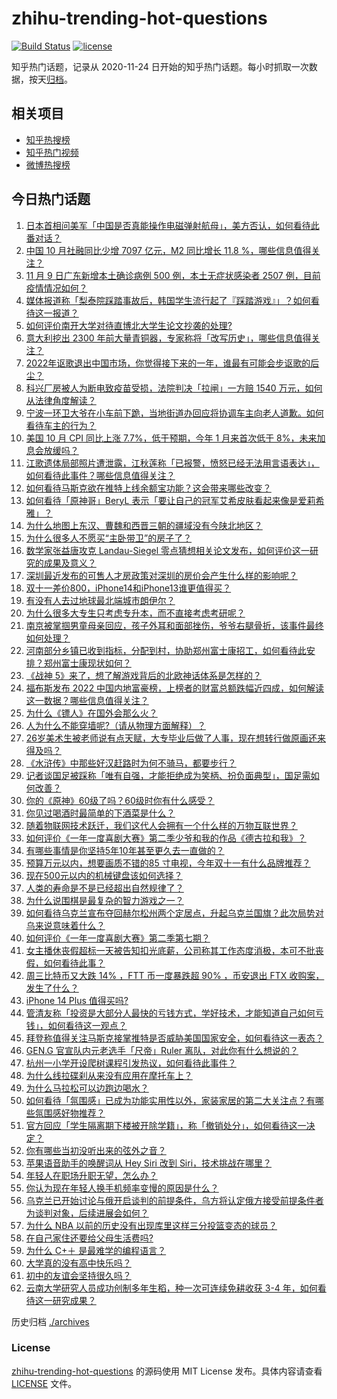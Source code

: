 # zhihu-trending-hot-questions

[![Build Status](https://github.com/justjavac/zhihu-trending-hot-questions/workflows/ci/badge.svg?branch=master)](https://github.com/justjavac/zhihu-trending-hot-questions/actions)
[![license](https://img.shields.io/github/license/justjavac/zhihu-trending-hot-questions)](https://github.com/justjavac/zhihu-trending-hot-questions/blob/master/LICENSE)

知乎热门话题，记录从 2020-11-24 日开始的知乎热门话题。每小时抓取一次数据，按天[归档](./archives)。

## 相关项目

- [知乎热搜榜](https://github.com/justjavac/zhihu-trending-top-search)
- [知乎热门视频](https://github.com/justjavac/zhihu-trending-hot-video)
- [微博热搜榜](https://github.com/justjavac/weibo-trending-hot-search)

## 今日热门话题

<!-- BEGIN -->
<!-- 最后更新时间 Fri Nov 11 2022 04:23:39 GMT+0800 (China Standard Time) -->

1. [日本首相问美军「中国是否真能操作电磁弹射航母」，美方否认，如何看待此番对话？](https://www.zhihu.com/question/565817907)
1. [中国 10 月社融同比少增 7097 亿元，M2 同比增长 11.8 %，哪些信息值得关注？](https://www.zhihu.com/question/565839351)
1. [11 月 9 日广东新增本土确诊病例 500 例，本土无症状感染者 2507 例，目前疫情情况如何？](https://www.zhihu.com/question/565773102)
1. [媒体报道称「梨泰院踩踏事故后，韩国学生流行起了『踩踏游戏』」？如何看待这一报道？](https://www.zhihu.com/question/565831316)
1. [如何评价南开大学对待直博北大学生论文抄袭的处理?](https://www.zhihu.com/question/565565085)
1. [意大利挖出 2300 年前大量青铜器，专家称将「改写历史」，哪些信息值得关注？](https://www.zhihu.com/question/565635855)
1. [2022年讴歌退出中国市场，你觉得接下来的一年，谁最有可能会步讴歌的后尘？](https://www.zhihu.com/question/563952782)
1. [科兴厂房被人为断电致疫苗受损，法院判决「拉闸」一方赔 1540 万元，如何从法律角度解读？](https://www.zhihu.com/question/565748479)
1. [宁波一环卫大爷在小车前下跪，当地街道办回应将协调车主向老人道歉。如何看待车主的行为？](https://www.zhihu.com/question/565567619)
1. [美国 10 月 CPI 同比上涨 7.7%，低于预期，今年 1 月来首次低于 8%，未来加息会放缓吗？](https://www.zhihu.com/question/565858604)
1. [江歌遗体局部照片遭泄露，江秋莲称「已报警，愤怒已经无法用言语表达」，如何看待此事件？哪些信息值得关注？](https://www.zhihu.com/question/565631355)
1. [如何看待马斯克欲在推特上线余额宝功能？这会带来哪些改变？](https://www.zhihu.com/question/565796306)
1. [如何看待「原神哥」BeryL 表示「要让自己的冠军艾希皮肤看起来像是爱莉希雅」？](https://www.zhihu.com/question/565042422)
1. [为什么地图上东汉、曹魏和西晋三朝的疆域没有今陕北地区？](https://www.zhihu.com/question/303188259)
1. [为什么很多人不愿买“主卧带卫”的房子了？](https://www.zhihu.com/question/565359085)
1. [数学家张益唐攻克 Landau-Siegel 零点猜想相关论文发布，如何评价这一研究的成果及意义？](https://www.zhihu.com/question/564799818)
1. [深圳最近发布的可售人才房政策对深圳的房价会产生什么样的影响呢？](https://www.zhihu.com/question/565781282)
1. [双十一差价800，iPhone14和iPhone13谁更值得买？](https://www.zhihu.com/question/563127813)
1. [有没有人去过地球最北端城市朗伊尔？](https://www.zhihu.com/question/24884866)
1. [为什么很多大专生只考虑专升本，而不直接考虑考研呢？](https://www.zhihu.com/question/527533497)
1. [南京被掌掴男童母亲回应，孩子外耳和面部挫伤，爷爷右腿骨折，该事件最终如何处理？](https://www.zhihu.com/question/565626125)
1. [河南部分乡镇已收到指标，分配到村，协助郑州富士康招工，如何看待此安排？郑州富士康现状如何？](https://www.zhihu.com/question/565808891)
1. [《战神 5》来了，想了解游戏背后的北欧神话体系是怎样的？](https://www.zhihu.com/question/564245894)
1. [福布斯发布 2022 中国内地富豪榜，上榜者的财富总额跌幅近四成，如何解读这一数据？哪些信息值得关注？](https://www.zhihu.com/question/565788031)
1. [为什么《镖人》在国外会那么火？](https://www.zhihu.com/question/565179246)
1. [人为什么不能穿墙呢?（请从物理方面解释）？](https://www.zhihu.com/question/304966362)
1. [26岁美术生被老师说有点天赋，大专毕业后做了人事，现在想转行做原画还来得及吗？](https://www.zhihu.com/question/564056956)
1. [《水浒传》中那些好汉赶路时为何不骑马，都要步行？](https://www.zhihu.com/question/565440626)
1. [记者谈国足被踩称「唯有自强，才能拒绝成为笑柄、扮负面典型」，国足需如何改善？](https://www.zhihu.com/question/565228020)
1. [你的《原神》60级了吗？60级时你有什么感受？](https://www.zhihu.com/question/565783576)
1. [你见过喝酒时最简单的下酒菜是什么？](https://www.zhihu.com/question/432676988)
1. [随着物联网技术跃迁，我们这代人会拥有一个什么样的万物互联世界？](https://www.zhihu.com/question/565561119)
1. [如何评价《一年一度喜剧大赛》第二季少爷和我的作品《德古拉和我》？](https://www.zhihu.com/question/565844204)
1. [有哪些事情是你坚持5年10年甚至更久去一直做的？](https://www.zhihu.com/question/558528972)
1. [预算万元以内，想要画质不错的85 寸电视，今年双十一有什么品牌推荐？](https://www.zhihu.com/question/564445908)
1. [现在500元以内的机械键盘该如何选择？](https://www.zhihu.com/question/463473264)
1. [人类的寿命是不是已经超出自然规律了？](https://www.zhihu.com/question/371844479)
1. [为什么说围棋是最复杂的智力游戏之一？](https://www.zhihu.com/question/307565177)
1. [如何看待乌克兰宣布夺回赫尔松州两个定居点，升起乌克兰国旗？此次局势对乌来说意味着什么？](https://www.zhihu.com/question/565761047)
1. [如何评价《一年一度喜剧大赛》第二季第七期？](https://www.zhihu.com/question/565844003)
1. [女主播休丧假超标一天被告知扣光底薪，公司称其工作态度消极，本可不批丧假，如何看待此事？](https://www.zhihu.com/question/565418216)
1. [周三比特币又大跌 14% ，FTT 币一度暴跌超 90% ，币安退出 FTX 收购案，发生了什么？](https://www.zhihu.com/question/565771900)
1. [iPhone 14 Plus 值得买吗?](https://www.zhihu.com/question/552677679)
1. [管清友称「投资是大部分人最快的亏钱方式，学好技术，才能知道自己如何亏钱」，如何看待这一观点？](https://www.zhihu.com/question/565834891)
1. [拜登称值得关注马斯克接掌推特是否威胁美国国家安全，如何看待这一表态？](https://www.zhihu.com/question/565785944)
1. [GEN.G 官宣队内元老选手「尺帝」Ruler 离队，对此你有什么想说的？](https://www.zhihu.com/question/565827069)
1. [杭州一小学开设爬树课程引发热议，如何看待此事件？](https://www.zhihu.com/question/565783612)
1. [为什么线拉碟刹从来没有应用在摩托车上？](https://www.zhihu.com/question/565724905)
1. [为什么马拉松可以边跑边喝水？](https://www.zhihu.com/question/504458591)
1. [如何看待「氛围感」已成为功能实用性以外，家装家居的第二大关注点？有哪些氛围感好物推荐？](https://www.zhihu.com/question/565790476)
1. [官方回应「学生隔离期下楼被开除学籍」，称「撤销处分」，如何看待这一决定？](https://www.zhihu.com/question/565640874)
1. [你有哪些当初没听出来的弦外之音？](https://www.zhihu.com/question/62862636)
1. [苹果语音助手的唤醒词从 Hey Siri 改到 Siri，技术挑战在哪里？](https://www.zhihu.com/question/565346875)
1. [年轻人在职场升职无望，怎么办？](https://www.zhihu.com/question/563599341)
1. [你认为现在年轻人换手机频率变慢的原因是什么？](https://www.zhihu.com/question/559733121)
1. [乌克兰已开始讨论与俄开启谈判的前提条件，乌方将认定俄方接受前提条件者为谈判对象，后续进展会如何？](https://www.zhihu.com/question/565835944)
1. [为什么 NBA 以前的历史没有出现库里这样三分投篮变态的球员？](https://www.zhihu.com/question/39862493)
1. [在自己家住还要给父母生活费吗?](https://www.zhihu.com/question/564318115)
1. [为什么 C+＋ 是最难学的编程语言？](https://www.zhihu.com/question/564160336)
1. [大学真的没有高中快乐吗？](https://www.zhihu.com/question/565004017)
1. [初中的友谊会坚持很久吗？](https://www.zhihu.com/question/565166155)
1. [云南大学研究人员成功创制多年生稻，种一次可连续免耕收获 3-4 年，如何看待这一研究成果？](https://www.zhihu.com/question/565748504)

<!-- END -->

历史归档 [./archives](./archives)

### License

[zhihu-trending-hot-questions](https://github.com/justjavac/zhihu-trending-hot-questions)
的源码使用 MIT License 发布。具体内容请查看 [LICENSE](./LICENSE) 文件。
